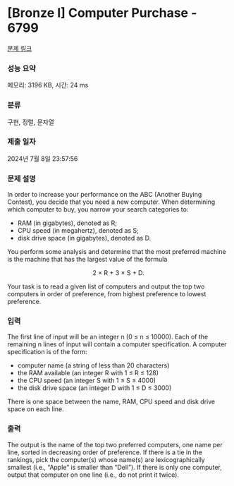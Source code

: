 # [Bronze I] Computer Purchase - 6799 

[문제 링크](https://www.acmicpc.net/problem/6799) 

### 성능 요약

메모리: 3196 KB, 시간: 24 ms

### 분류

구현, 정렬, 문자열

### 제출 일자

2024년 7월 8일 23:57:56

### 문제 설명

<p>In order to increase your performance on the ABC (Another Buying Contest), you decide that you need a new computer. When determining which computer to buy, you narrow your search categories to:</p>

<ul>
	<li>RAM (in gigabytes), denoted as R;</li>
	<li>CPU speed (in megahertz), denoted as S;</li>
	<li>disk drive space (in gigabytes), denoted as D.</li>
</ul>

<p>You perform some analysis and determine that the most preferred machine is the machine that has the largest value of the formula</p>

<p style="text-align: center;">2 × R + 3 × S + D.</p>

<p>Your task is to read a given list of computers and output the top two computers in order of preference, from highest preference to lowest preference.</p>

### 입력 

 <p>The first line of input will be an integer n (0 ≤ n ≤ 10000). Each of the remaining n lines of input will contain a computer specification. A computer specification is of the form:</p>

<ul>
	<li>computer name (a string of less than 20 characters)</li>
	<li>the RAM available (an integer R with 1 ≤ R ≤ 128)</li>
	<li>the CPU speed (an integer S with 1 ≤ S ≤ 4000)</li>
	<li>the disk drive space (an integer D with 1 ≤ D ≤ 3000)</li>
</ul>

<p>There is one space between the name, RAM, CPU speed and disk drive space on each line.</p>

### 출력 

 <p>The output is the name of the top two preferred computers, one name per line, sorted in decreasing order of preference. If there is a tie in the rankings, pick the computer(s) whose name(s) are lexicographically smallest (i.e., “Apple” is smaller than “Dell”). If there is only one computer, output that computer on one line (i.e., do not print it twice).</p>

